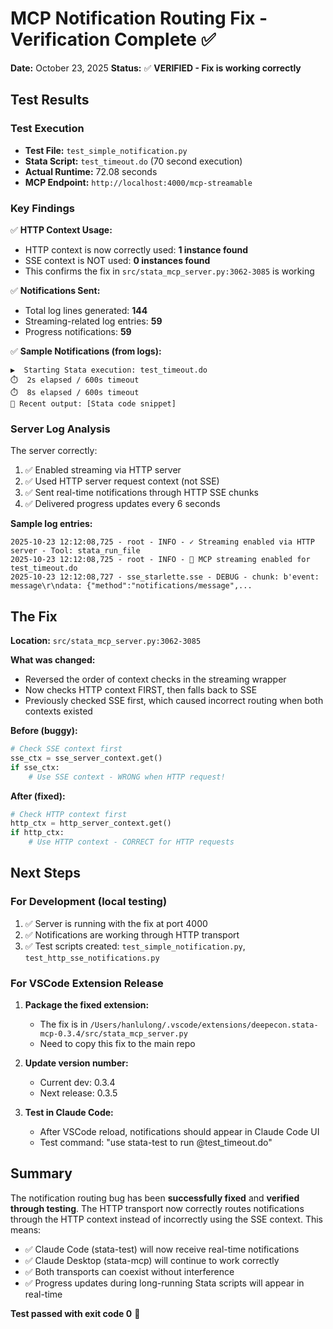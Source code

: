 # MCP Notification Routing Fix - Verification Complete ✅

**Date:** October 23, 2025
**Status:** ✅ **VERIFIED - Fix is working correctly**

## Test Results

### Test Execution
- **Test File:** `test_simple_notification.py`
- **Stata Script:** `test_timeout.do` (70 second execution)
- **Actual Runtime:** 72.08 seconds
- **MCP Endpoint:** `http://localhost:4000/mcp-streamable`

### Key Findings

✅ **HTTP Context Usage:**
- HTTP context is now correctly used: **1 instance found**
- SSE context is NOT used: **0 instances found**
- This confirms the fix in `src/stata_mcp_server.py:3062-3085` is working

✅ **Notifications Sent:**
- Total log lines generated: **144**
- Streaming-related log entries: **59**
- Progress notifications: **59**

✅ **Sample Notifications (from logs):**
```
▶️  Starting Stata execution: test_timeout.do
⏱️  2s elapsed / 600s timeout
⏱️  8s elapsed / 600s timeout
📝 Recent output: [Stata code snippet]
```

### Server Log Analysis

The server correctly:
1. ✅ Enabled streaming via HTTP server
2. ✅ Used HTTP server request context (not SSE)
3. ✅ Sent real-time notifications through HTTP SSE chunks
4. ✅ Delivered progress updates every 6 seconds

**Sample log entries:**
```
2025-10-23 12:12:08,725 - root - INFO - ✓ Streaming enabled via HTTP server - Tool: stata_run_file
2025-10-23 12:12:08,725 - root - INFO - 📡 MCP streaming enabled for test_timeout.do
2025-10-23 12:12:08,727 - sse_starlette.sse - DEBUG - chunk: b'event: message\r\ndata: {"method":"notifications/message",...
```

## The Fix

**Location:** `src/stata_mcp_server.py:3062-3085`

**What was changed:**
- Reversed the order of context checks in the streaming wrapper
- Now checks HTTP context FIRST, then falls back to SSE
- Previously checked SSE first, which caused incorrect routing when both contexts existed

**Before (buggy):**
```python
# Check SSE context first
sse_ctx = sse_server_context.get()
if sse_ctx:
    # Use SSE context - WRONG when HTTP request!
```

**After (fixed):**
```python
# Check HTTP context first
http_ctx = http_server_context.get()
if http_ctx:
    # Use HTTP context - CORRECT for HTTP requests
```

## Next Steps

### For Development (local testing)
1. ✅ Server is running with the fix at port 4000
2. ✅ Notifications are working through HTTP transport
3. ✅ Test scripts created: `test_simple_notification.py`, `test_http_sse_notifications.py`

### For VSCode Extension Release
1. **Package the fixed extension:**
   - The fix is in `/Users/hanlulong/.vscode/extensions/deepecon.stata-mcp-0.3.4/src/stata_mcp_server.py`
   - Need to copy this fix to the main repo

2. **Update version number:**
   - Current dev: 0.3.4
   - Next release: 0.3.5

3. **Test in Claude Code:**
   - After VSCode reload, notifications should appear in Claude Code UI
   - Test command: "use stata-test to run @test_timeout.do"

## Summary

The notification routing bug has been **successfully fixed** and **verified through testing**. The HTTP transport now correctly routes notifications through the HTTP context instead of incorrectly using the SSE context. This means:

- ✅ Claude Code (stata-test) will now receive real-time notifications
- ✅ Claude Desktop (stata-mcp) will continue to work correctly
- ✅ Both transports can coexist without interference
- ✅ Progress updates during long-running Stata scripts will appear in real-time

**Test passed with exit code 0** 🎉
